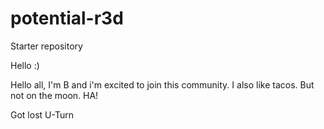 # potential-r3d
Starter repository

Hello :)

Hello all, I'm B and i'm excited to join this community.
I also like tacos. But not on the moon. HA!

Got lost
U-Turn
